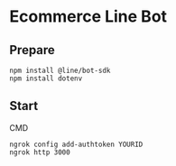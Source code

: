 # Ecommerce Line Bot

## Prepare

```shell=
npm install @line/bot-sdk
npm install dotenv
```

## Start

CMD

```shell=
ngrok config add-authtoken YOURID
ngrok http 3000
```
